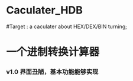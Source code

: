 # Caculater_HDB


#Target : a caculater about HEX/DEX/BIN turning;

# 一个进制转换计算器

### v1.0 界面丑陋，基本功能能够实现


